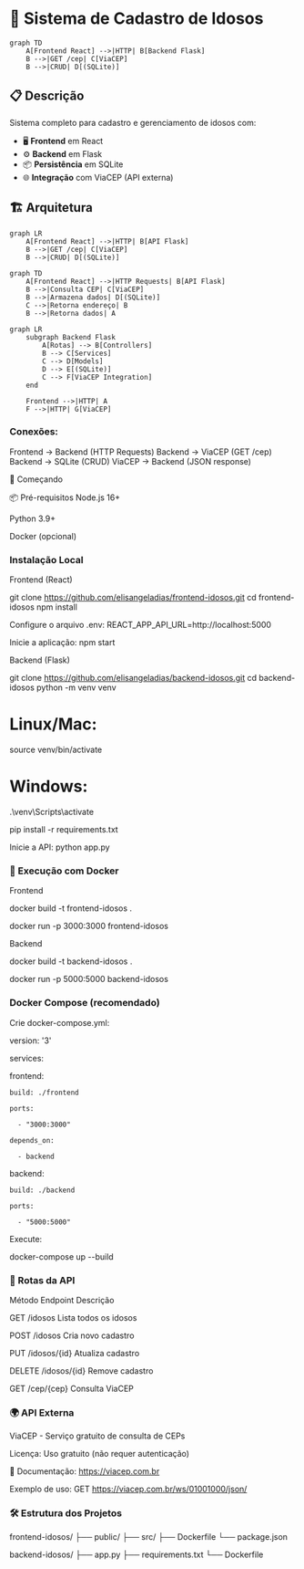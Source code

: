 # 🧓 Sistema de Cadastro de Idosos

```mermaid
graph TD
    A[Frontend React] -->|HTTP| B[Backend Flask]
    B -->|GET /cep| C[ViaCEP]
    B -->|CRUD| D[(SQLite)]
```

## 📋 Descrição
Sistema completo para cadastro e gerenciamento de idosos com:
- 🖥️ **Frontend** em React
- ⚙️ **Backend** em Flask
- 📦 **Persistência** em SQLite
- 🌐 **Integração** com ViaCEP (API externa)

## 🏗️ Arquitetura

```mermaid
graph LR
    A[Frontend React] -->|HTTP| B[API Flask]
    B -->|GET /cep| C[ViaCEP]
    B -->|CRUD| D[(SQLite)]
```

```mermaid
graph TD
    A[Frontend React] -->|HTTP Requests| B[API Flask]
    B -->|Consulta CEP| C[ViaCEP]
    B -->|Armazena dados| D[(SQLite)]
    C -->|Retorna endereço| B
    B -->|Retorna dados| A
```

```mermaid
graph LR
    subgraph Backend Flask
        A[Rotas] --> B[Controllers]
        B --> C[Services]
        C --> D[Models]
        D --> E[(SQLite)]
        C --> F[ViaCEP Integration]
    end
    
    Frontend -->|HTTP| A
    F -->|HTTP| G[ViaCEP]
```

### Conexões:

Frontend → Backend (HTTP Requests)
Backend → ViaCEP (GET /cep)
Backend → SQLite (CRUD)
ViaCEP → Backend (JSON response)

🚀 Começando

📦 Pré-requisitos
Node.js 16+

Python 3.9+

Docker (opcional)


### Instalação Local

Frontend (React)

git clone https://github.com/elisangeladias/frontend-idosos.git
cd frontend-idosos
npm install

Configure o arquivo .env:
REACT_APP_API_URL=http://localhost:5000

Inicie a aplicação:
npm start

Backend (Flask)

git clone https://github.com/elisangeladias/backend-idosos.git
cd backend-idosos
python -m venv venv


# Linux/Mac:
source venv/bin/activate

# Windows:
.\venv\Scripts\activate

pip install -r requirements.txt

Inicie a API:
python app.py



### 🐳 Execução com Docker

Frontend

docker build -t frontend-idosos .

docker run -p 3000:3000 frontend-idosos

Backend

docker build -t backend-idosos .

docker run -p 5000:5000 backend-idosos


### Docker Compose (recomendado)

Crie docker-compose.yml:

version: '3'

services:

  frontend:
  
    build: ./frontend
    
    ports:
    
      - "3000:3000"
      
    depends_on:
    
      - backend
      
  backend:
  
    build: ./backend
    
    ports:
    
      - "5000:5000"
      
Execute:

docker-compose up --build


### 📡 Rotas da API

Método	Endpoint	Descrição

GET	    /idosos	  Lista todos os idosos

POST	  /idosos	  Cria novo cadastro

PUT	   /idosos/{id} Atualiza cadastro

DELETE	/idosos/{id} Remove cadastro

GET	    /cep/{cep}	Consulta ViaCEP


### 🌍 API Externa

ViaCEP - Serviço gratuito de consulta de CEPs

Licença: Uso gratuito (não requer autenticação)

🔗 Documentação: https://viacep.com.br

Exemplo de uso: GET https://viacep.com.br/ws/01001000/json/


### 🛠️ Estrutura dos Projetos

frontend-idosos/
├── public/
├── src/
├── Dockerfile
└── package.json

backend-idosos/
├── app.py
├── requirements.txt
└── Dockerfile
